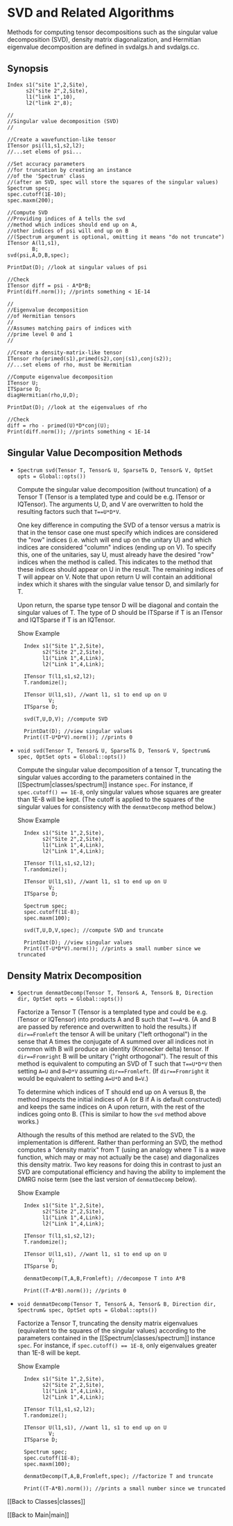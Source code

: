 # SVD and Related Algorithms #

Methods for computing tensor decompositions such as the singular value decomposition (SVD), density matrix
diagonalization, and Hermitian eigenvalue decomposition are defined in svdalgs.h and svdalgs.cc.

## Synopsis ##

    Index s1("site 1",2,Site),
          s2("site 2",2,Site),
          l1("link 1",10),
          l2("link 2",8);

    //
    //Singular value decomposition (SVD)
    //

    //Create a wavefunction-like tensor
    ITensor psi(l1,s1,s2,l2);
    //...set elems of psi...

    //Set accuracy parameters
    //for truncation by creating an instance
    //of the 'Spectrum' class
    //(after an SVD, spec will store the squares of the singular values)
    Spectrum spec;
    spec.cutoff(1E-10);
    spec.maxm(200);

    //Compute SVD
    //Providing indices of A tells the svd
    //method which indices should end up on A,
    //other indices of psi will end up on B
    //(Spectrum argument is optional, omitting it means "do not truncate")
    ITensor A(l1,s1),
            B;
    svd(psi,A,D,B,spec);

    PrintDat(D); //look at singular values of psi

    //Check
    ITensor diff = psi - A*D*B;
    Print(diff.norm()); //prints something < 1E-14

    //
    //Eigenvalue decomposition
    //of Hermitian tensors
    //
    //Assumes matching pairs of indices with
    //prime level 0 and 1
    //

    //Create a density-matrix-like tensor
    ITensor rho(primed(s1),primed(s2),conj(s1),conj(s2));
    //...set elems of rho, must be Hermitian

    //Compute eigenvalue decomposition
    ITensor U;
    ITSparse D;
    diagHermitian(rho,U,D);

    PrintDat(D); //look at the eigenvalues of rho

    //Check
    diff = rho - primed(U)*D*conj(U);
    Print(diff.norm()); //prints something < 1E-14


## Singular Value Decomposition Methods ##

* `Spectrum svd(Tensor T, Tensor& U, SparseT& D, Tensor& V, OptSet opts = Global::opts())`

   Compute the singular value decomposition (without truncation) of a Tensor T (Tensor is a templated type and could be e.g. ITensor or IQTensor). The arguments U, D, and V are overwritten to hold the resulting factors such that `T==U*D*V`.

   One key difference in computing the SVD of a tensor versus a matrix is that in the tensor case one must specify which indices are considered the "row" indices (i.e. which will end up on the unitary U) and which indices are considered "column" indices (ending up on V). To specify this, one of the unitaries, say U, must already have the desired "row" indices when the method is called. This indicates to the method that these indices should appear on U in the result. The remaining indices of T will appear on V. Note that upon return U will contain an additional index which it shares with the singular value tensor D, and similarly for T.

   Upon return, the sparse type tensor D will be diagonal and contain the singular values of T. The type of D should be ITSparse if T is an ITensor and IQTSparse if T is an IQTensor.

   <div class="example_clicker">Show Example</div>

        Index s1("Site 1",2,Site), 
              s2("Site 2",2,Site),
              l1("Link 1",4,Link),
              l2("Link 1",4,Link);

        ITensor T(l1,s1,s2,l2);
        T.randomize();

        ITensor U(l1,s1), //want l1, s1 to end up on U
                V;
        ITSparse D;

        svd(T,U,D,V); //compute SVD

        PrintDat(D); //view singular values
        Print((T-U*D*V).norm()); //prints 0

* `void svd(Tensor T, Tensor& U, SparseT& D, Tensor& V, Spectrum& spec, OptSet opts = Global::opts())`

   Compute the singular value decomposition of a tensor T, truncating the singular values according to the parameters contained in the [[Spectrum|classes/spectrum]] instance `spec`. For instance, if `spec.cutoff() == 1E-8`, only singular values whose squares are greater than 1E-8 will be kept. (The cutoff is applied to the squares of the singular values for consistency with the `denmatDecomp` method below.)


   <div class="example_clicker">Show Example</div>

        Index s1("Site 1",2,Site), 
              s2("Site 2",2,Site),
              l1("Link 1",4,Link),
              l2("Link 1",4,Link);

        ITensor T(l1,s1,s2,l2);
        T.randomize();

        ITensor U(l1,s1), //want l1, s1 to end up on U
                V;
        ITSparse D;

        Spectrum spec;
        spec.cutoff(1E-8);
        spec.maxm(100);

        svd(T,U,D,V,spec); //compute SVD and truncate

        PrintDat(D); //view singular values
        Print((T-U*D*V).norm()); //prints a small number since we truncated


## Density Matrix Decomposition ##

* `Spectrum denmatDecomp(Tensor T, Tensor& A, Tensor& B, Direction dir, OptSet opts = Global::opts())`

   Factorize a Tensor T (Tensor is a templated type and could be e.g. ITensor or IQTensor) into products A and B such that `T==A*B`. (A and B are passed by reference and overwritten to hold the results.) If `dir==Fromleft` the tensor A will be unitary ("left orthogonal") in the sense that A times the conjugate of A summed over all indices not in common with B will produce an identity (Kronecker delta) tensor. If `dir==Fromright` B will be unitary ("right orthogonal"). The result of this method is equivalent to computing an SVD of T such that `T==U*D*V` then setting `A=U` and `B=D*V` assuming `dir==Fromleft`. (If `dir==Fromright` it would be equivalent to setting `A=U*D` and `B=V`.) 

   To determine which indices of T should end up on A versus B, the method inspects the initial indices of A (or B if A is default constructed) and keeps the same indices on A upon return, with the rest of the indices going onto B. (This is similar to how the `svd` method above works.)

   Although the results of this method are related to the SVD, the implementation is different. Rather than performing an SVD, the method computes a "density matrix" from T (using an analogy where T is a wave function, which may or may not actually be the case) and diagonalizes this density matrix. Two key reasons for doing this in contrast to just an SVD are computational efficiency and having the ability to implement the DMRG noise term (see the last version of `denmatDecomp` below).


   <div class="example_clicker">Show Example</div>

        Index s1("Site 1",2,Site), 
              s2("Site 2",2,Site),
              l1("Link 1",4,Link),
              l2("Link 1",4,Link);

        ITensor T(l1,s1,s2,l2);
        T.randomize();

        ITensor U(l1,s1), //want l1, s1 to end up on U
                V;
        ITSparse D;

        denmatDecomp(T,A,B,Fromleft); //decompose T into A*B

        Print((T-A*B).norm()); //prints 0

* `void denmatDecomp(Tensor T, Tensor& A, Tensor& B, Direction dir, Spectrum& spec, OptSet opts = Global::opts())`

   Factorize a Tensor T, truncating the density matrix eigenvalues (equivalent to the squares of the singular values) according to the parameters contained in the [[Spectrum|classes/spectrum]] instance `spec`. For instance, if `spec.cutoff() == 1E-8`, only eigenvalues greater than 1E-8 will be kept.


   <div class="example_clicker">Show Example</div>

        Index s1("Site 1",2,Site), 
              s2("Site 2",2,Site),
              l1("Link 1",4,Link),
              l2("Link 1",4,Link);

        ITensor T(l1,s1,s2,l2);
        T.randomize();

        ITensor U(l1,s1), //want l1, s1 to end up on U
                V;
        ITSparse D;

        Spectrum spec;
        spec.cutoff(1E-8);
        spec.maxm(100);

        denmatDecomp(T,A,B,Fromleft,spec); //factorize T and truncate

        Print((T-A*B).norm()); //prints a small number since we truncated


[[Back to Classes|classes]]

[[Back to Main|main]]
